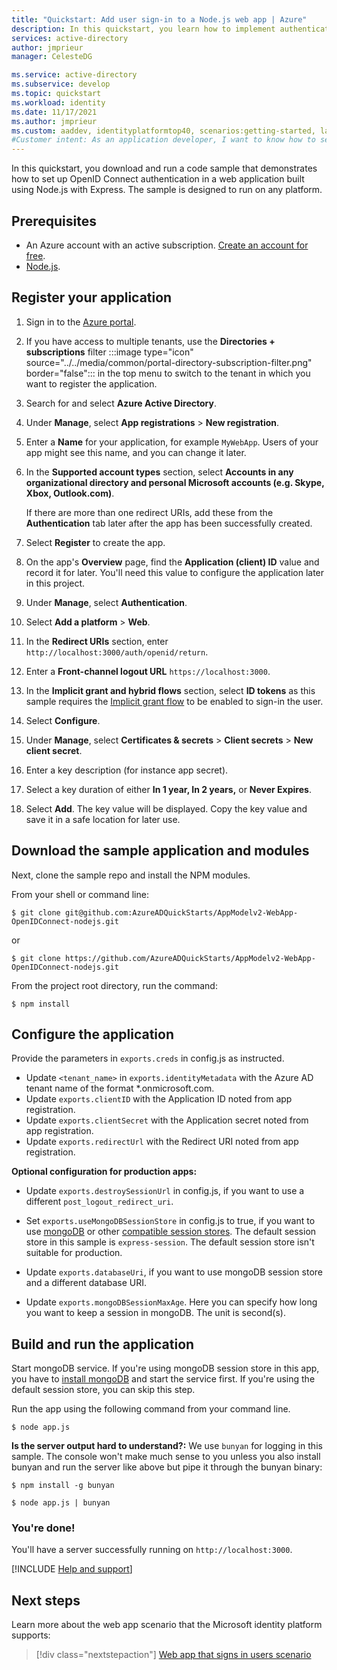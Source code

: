 ```yaml
---
title: "Quickstart: Add user sign-in to a Node.js web app | Azure"
description: In this quickstart, you learn how to implement authentication in a Node.js web application using OpenID Connect.
services: active-directory
author: jmprieur
manager: CelesteDG

ms.service: active-directory
ms.subservice: develop
ms.topic: quickstart
ms.workload: identity
ms.date: 11/17/2021
ms.author: jmprieur
ms.custom: aaddev, identityplatformtop40, scenarios:getting-started, languages:ASP.NET, devx-track-js
#Customer intent: As an application developer, I want to know how to set up OpenID Connect authentication in a web application built using Node.js with Express.
---
```


In this quickstart, you download and run a code sample that demonstrates how to set up OpenID Connect authentication in a web application built using Node.js with Express. The sample is designed to run on any platform.

## Prerequisites

- An Azure account with an active subscription. [Create an account for free](https://azure.microsoft.com/free/?WT.mc_id=A261C142F).
- [Node.js](https://nodejs.org/en/download/).

## Register your application

1. Sign in to the <a href="https://portal.azure.com/" target="_blank">Azure portal</a>.
1. If you have access to multiple tenants, use the **Directories + subscriptions** filter :::image type="icon" source="../../media/common/portal-directory-subscription-filter.png" border="false"::: in the top menu to switch to the tenant in which you want to register the application.
1. Search for and select **Azure Active Directory**.
1. Under **Manage**, select **App registrations** > **New registration**.
1. Enter a **Name** for your application, for example `MyWebApp`. Users of your app might see this name, and you can change it later.
1. In the **Supported account types** section, select **Accounts in any organizational directory and personal Microsoft accounts (e.g. Skype, Xbox, Outlook.com)**.

    If there are more than one redirect URIs, add these from the **Authentication** tab later after the app has been successfully created.

1. Select **Register** to create the app.
1. On the app's **Overview** page, find the **Application (client) ID** value and record it for later. You'll need this value to configure the application later in this project.
1. Under **Manage**, select **Authentication**.
1. Select **Add a platform** > **Web**. 
1. In the **Redirect URIs** section,  enter `http://localhost:3000/auth/openid/return`.
1. Enter a **Front-channel logout URL** `https://localhost:3000`.
1. In the **Implicit grant and hybrid flows** section, select **ID tokens** as this sample requires the [Implicit grant flow](../../v2-oauth2-implicit-grant-flow.md) to be enabled to sign-in the user.
1. Select **Configure**.
1. Under **Manage**, select **Certificates & secrets** > **Client secrets** > **New client secret**.
1. Enter a key description (for instance app secret).
1. Select a key duration of either **In 1 year, In 2 years,** or **Never Expires**.
1. Select **Add**. The key value will be displayed. Copy the key value and save it in a safe location for later use.


## Download the sample application and modules

Next, clone the sample repo and install the NPM modules.

From your shell or command line:

```
$ git clone git@github.com:AzureADQuickStarts/AppModelv2-WebApp-OpenIDConnect-nodejs.git 
```
or

```
$ git clone https://github.com/AzureADQuickStarts/AppModelv2-WebApp-OpenIDConnect-nodejs.git
```

From the project root directory, run the command:

```
$ npm install

```

## Configure the application

Provide the parameters in `exports.creds` in config.js as instructed.

* Update `<tenant_name>` in `exports.identityMetadata` with the Azure AD tenant name of the format \*.onmicrosoft.com.
* Update `exports.clientID` with the Application ID noted from app registration.
* Update `exports.clientSecret` with the Application secret noted from app registration.
* Update `exports.redirectUrl` with the Redirect URI noted from app registration.

**Optional configuration for production apps:**

* Update `exports.destroySessionUrl` in config.js, if you want to use a different `post_logout_redirect_uri`.

* Set `exports.useMongoDBSessionStore` in config.js to true, if you want to use [mongoDB](https://www.mongodb.com) or other [compatible session stores](https://github.com/expressjs/session#compatible-session-stores).
The default session store in this sample is `express-session`. The default session store isn't suitable for production.

* Update `exports.databaseUri`, if you want to use mongoDB session store and a different database URI.

* Update `exports.mongoDBSessionMaxAge`. Here you can specify how long you want to keep a session in mongoDB. The unit is second(s).

## Build and run the application

Start mongoDB service. If you're using mongoDB session store in this app, you have to [install mongoDB](http://www.mongodb.org/) and start the service first. If you're using the default session store, you can skip this step.

Run the app using the following command from your command line.

```
$ node app.js
```

**Is the server output hard to understand?:** We use `bunyan` for logging in this sample. The console won't make much sense to you unless you also install bunyan and run the server like above but pipe it through the bunyan binary:

```
$ npm install -g bunyan

$ node app.js | bunyan
```

### You're done!

You'll have a server successfully running on `http://localhost:3000`.

[!INCLUDE [Help and support](../../../../../includes/active-directory-develop-help-support-include.md)]

## Next steps
Learn more about the web app scenario that the Microsoft identity platform supports:
> [!div class="nextstepaction"]
> [Web app that signs in users scenario](../../scenario-web-app-sign-user-overview.md)